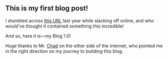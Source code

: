 ## This is my first blog post!

I stumbled across [this URL](https://chadbaldwin.net/2021/03/14/how-to-build-a-sql-blog.html) last year while slacking off online, and who would've thought it contained something this incredible!

And so, here it is—my Blog 1.0!

Huge thanks to Mr. [Chad](https://chadbaldwin.net/resume.html) on the other side of the internet, who pointed me in the right direction on my journey to building this blog.
